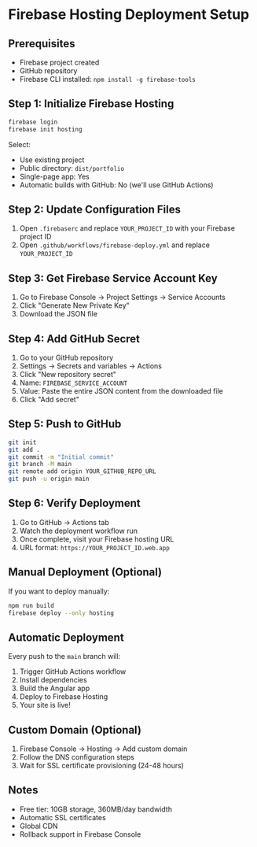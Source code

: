 # Firebase Hosting Deployment Setup

## Prerequisites
- Firebase project created
- GitHub repository
- Firebase CLI installed: `npm install -g firebase-tools`

## Step 1: Initialize Firebase Hosting
```bash
firebase login
firebase init hosting
```
Select:
- Use existing project
- Public directory: `dist/portfolio`
- Single-page app: Yes
- Automatic builds with GitHub: No (we'll use GitHub Actions)

## Step 2: Update Configuration Files
1. Open `.firebaserc` and replace `YOUR_PROJECT_ID` with your Firebase project ID
2. Open `.github/workflows/firebase-deploy.yml` and replace `YOUR_PROJECT_ID`

## Step 3: Get Firebase Service Account Key
1. Go to Firebase Console → Project Settings → Service Accounts
2. Click "Generate New Private Key"
3. Download the JSON file

## Step 4: Add GitHub Secret
1. Go to your GitHub repository
2. Settings → Secrets and variables → Actions
3. Click "New repository secret"
4. Name: `FIREBASE_SERVICE_ACCOUNT`
5. Value: Paste the entire JSON content from the downloaded file
6. Click "Add secret"

## Step 5: Push to GitHub
```bash
git init
git add .
git commit -m "Initial commit"
git branch -M main
git remote add origin YOUR_GITHUB_REPO_URL
git push -u origin main
```

## Step 6: Verify Deployment
1. Go to GitHub → Actions tab
2. Watch the deployment workflow run
3. Once complete, visit your Firebase hosting URL
4. URL format: `https://YOUR_PROJECT_ID.web.app`

## Manual Deployment (Optional)
If you want to deploy manually:
```bash
npm run build
firebase deploy --only hosting
```

## Automatic Deployment
Every push to the `main` branch will:
1. Trigger GitHub Actions workflow
2. Install dependencies
3. Build the Angular app
4. Deploy to Firebase Hosting
5. Your site is live!

## Custom Domain (Optional)
1. Firebase Console → Hosting → Add custom domain
2. Follow the DNS configuration steps
3. Wait for SSL certificate provisioning (24-48 hours)

## Notes
- Free tier: 10GB storage, 360MB/day bandwidth
- Automatic SSL certificates
- Global CDN
- Rollback support in Firebase Console
